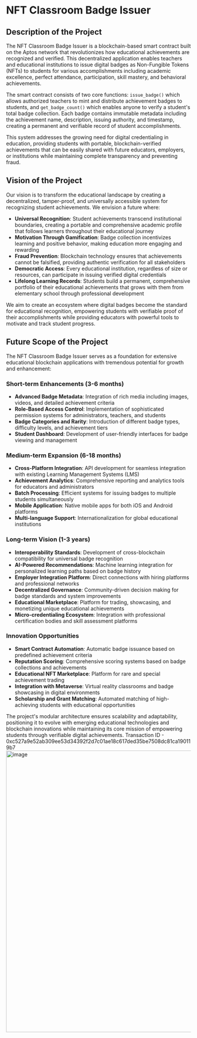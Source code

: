 # NFT Classroom Badge Issuer

## Description of the Project

The NFT Classroom Badge Issuer is a blockchain-based smart contract built on the Aptos network that revolutionizes how educational achievements are recognized and verified. This decentralized application enables teachers and educational institutions to issue digital badges as Non-Fungible Tokens (NFTs) to students for various accomplishments including academic excellence, perfect attendance, participation, skill mastery, and behavioral achievements.

The smart contract consists of two core functions: `issue_badge()` which allows authorized teachers to mint and distribute achievement badges to students, and `get_badge_count()` which enables anyone to verify a student's total badge collection. Each badge contains immutable metadata including the achievement name, description, issuing authority, and timestamp, creating a permanent and verifiable record of student accomplishments.

This system addresses the growing need for digital credentialing in education, providing students with portable, blockchain-verified achievements that can be easily shared with future educators, employers, or institutions while maintaining complete transparency and preventing fraud.

## Vision of the Project

Our vision is to transform the educational landscape by creating a decentralized, tamper-proof, and universally accessible system for recognizing student achievements. We envision a future where:

- **Universal Recognition**: Student achievements transcend institutional boundaries, creating a portable and comprehensive academic profile that follows learners throughout their educational journey
- **Motivation Through Gamification**: Badge collection incentivizes learning and positive behavior, making education more engaging and rewarding
- **Fraud Prevention**: Blockchain technology ensures that achievements cannot be falsified, providing authentic verification for all stakeholders
- **Democratic Access**: Every educational institution, regardless of size or resources, can participate in issuing verified digital credentials
- **Lifelong Learning Records**: Students build a permanent, comprehensive portfolio of their educational achievements that grows with them from elementary school through professional development

We aim to create an ecosystem where digital badges become the standard for educational recognition, empowering students with verifiable proof of their accomplishments while providing educators with powerful tools to motivate and track student progress.

## Future Scope of the Project

The NFT Classroom Badge Issuer serves as a foundation for extensive educational blockchain applications with tremendous potential for growth and enhancement:

### Short-term Enhancements (3-6 months)
- **Advanced Badge Metadata**: Integration of rich media including images, videos, and detailed achievement criteria
- **Role-Based Access Control**: Implementation of sophisticated permission systems for administrators, teachers, and students
- **Badge Categories and Rarity**: Introduction of different badge types, difficulty levels, and achievement tiers
- **Student Dashboard**: Development of user-friendly interfaces for badge viewing and management

### Medium-term Expansion (6-18 months)
- **Cross-Platform Integration**: API development for seamless integration with existing Learning Management Systems (LMS)
- **Achievement Analytics**: Comprehensive reporting and analytics tools for educators and administrators
- **Batch Processing**: Efficient systems for issuing badges to multiple students simultaneously
- **Mobile Application**: Native mobile apps for both iOS and Android platforms
- **Multi-language Support**: Internationalization for global educational institutions

### Long-term Vision (1-3 years)
- **Interoperability Standards**: Development of cross-blockchain compatibility for universal badge recognition
- **AI-Powered Recommendations**: Machine learning integration for personalized learning paths based on badge history
- **Employer Integration Platform**: Direct connections with hiring platforms and professional networks
- **Decentralized Governance**: Community-driven decision making for badge standards and system improvements
- **Educational Marketplace**: Platform for trading, showcasing, and monetizing unique educational achievements
- **Micro-credentialing Ecosystem**: Integration with professional certification bodies and skill assessment platforms

### Innovation Opportunities
- **Smart Contract Automation**: Automatic badge issuance based on predefined achievement criteria
- **Reputation Scoring**: Comprehensive scoring systems based on badge collections and achievements
- **Educational NFT Marketplace**: Platform for rare and special achievement trading
- **Integration with Metaverse**: Virtual reality classrooms and badge showcasing in digital environments
- **Scholarship and Grant Matching**: Automated matching of high-achieving students with educational opportunities

The project's modular architecture ensures scalability and adaptability, positioning it to evolve with emerging educational technologies and blockchain innovations while maintaining its core mission of empowering students through verifiable digital achievements.
Transaction ID - 0xc527a9e52ab309ee53d34392f2d7c01ae18c617ded35be7508dc81ca190119b7
<img width="1366" height="768" alt="image" src="https://github.com/user-attachments/assets/4dc03a1c-6055-4195-9733-c5d25896ac3a" />
